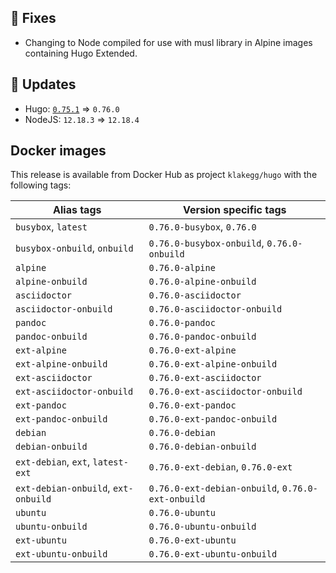 ## :bug: Fixes

* Changing to Node compiled for use with musl library in Alpine images containing Hugo Extended.


## :heartbeat: Updates

* Hugo: [`0.75.1`](https://github.com/klakegg/docker-hugo/releases/tag/0.75.1) => `0.76.0`
* NodeJS: `12.18.3` => `12.18.4`


## Docker images

This release is available from Docker Hub as project `klakegg/hugo` with the following tags:

| Alias tags                   | Version specific tags                      |
| ---------------------------- | ------------------------------------------ |
| `busybox`, `latest`          | `0.76.0-busybox`, `0.76.0`                 |
| `busybox-onbuild`, `onbuild` | `0.76.0-busybox-onbuild`, `0.76.0-onbuild` |
| `alpine`                     | `0.76.0-alpine`                            |
| `alpine-onbuild`             | `0.76.0-alpine-onbuild`                    |
| `asciidoctor`                | `0.76.0-asciidoctor`                       |
| `asciidoctor-onbuild`        | `0.76.0-asciidoctor-onbuild`               |
| `pandoc`                     | `0.76.0-pandoc`                            |
| `pandoc-onbuild`             | `0.76.0-pandoc-onbuild`                    |
| `ext-alpine`                 | `0.76.0-ext-alpine`                        |
| `ext-alpine-onbuild`         | `0.76.0-ext-alpine-onbuild`                |
| `ext-asciidoctor`            | `0.76.0-ext-asciidoctor`                   |
| `ext-asciidoctor-onbuild`    | `0.76.0-ext-asciidoctor-onbuild`           |
| `ext-pandoc`                 | `0.76.0-ext-pandoc`                        |
| `ext-pandoc-onbuild`         | `0.76.0-ext-pandoc-onbuild`                |
| `debian`                     | `0.76.0-debian`                            |
| `debian-onbuild`             | `0.76.0-debian-onbuild`                    |
| `ext-debian`, `ext`, `latest-ext` | `0.76.0-ext-debian`, `0.76.0-ext`     |
| `ext-debian-onbuild`, `ext-onbuild` | `0.76.0-ext-debian-onbuild`, `0.76.0-ext-onbuild` |
| `ubuntu`                     | `0.76.0-ubuntu`                            |
| `ubuntu-onbuild`             | `0.76.0-ubuntu-onbuild`                    |
| `ext-ubuntu`                 | `0.76.0-ext-ubuntu`                        |
| `ext-ubuntu-onbuild`         | `0.76.0-ext-ubuntu-onbuild`                |
